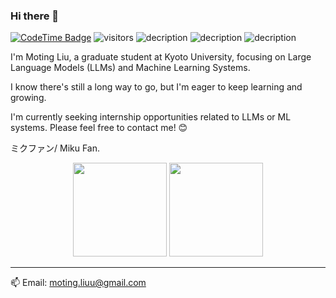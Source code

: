 ### Hi there 👋 
[![CodeTime Badge](https://img.shields.io/endpoint?style=social&color=222&url=https%3A%2F%2Fapi.codetime.dev%2Fv3%2Fusers%2Fshield%3Fuid%3D33041)](https://codetime.dev) ![visitors](https://visitor-badge.laobi.icu/badge?page_id=Motingliuu.Motingliuu) ![decription](https://img.shields.io/badge/Language-Python-green) ![decription](https://img.shields.io/badge/Language-Rust-blue) ![decription](https://img.shields.io/badge/Language-C++-red) 

I'm Moting Liu, a graduate student at Kyoto University, focusing on Large Language Models (LLMs) and Machine Learning Systems.

I know there's still a long way to go, but I'm eager to keep learning and growing.

I'm currently seeking internship opportunities related to LLMs or ML systems. Please feel free to contact me! 😊

ミクファン/ Miku Fan.


<div align="center">
  <img src="https://github-readme-stats.vercel.app/api?username=MotingLiuu&height=137" height="150px" />
  <img src="https://github-readme-stats.vercel.app/api/top-langs/?username=MotingLiuu&layout=compact&height=137" height="150px" />
</div>

---

📫 Email: moting.liuu@gmail.com
